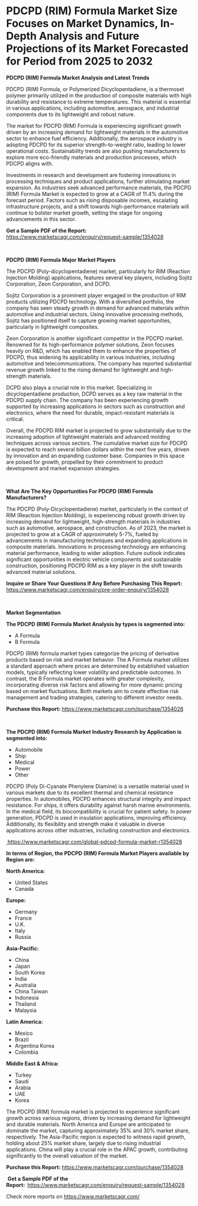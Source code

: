 <p><h1>PDCPD (RIM) Formula Market Size Focuses on Market Dynamics, In-Depth Analysis and Future Projections of its Market Forecasted for Period from 2025 to 2032</h1></p><p><strong>PDCPD (RIM) Formula Market Analysis and Latest Trends</strong></p>
<p><p>PDCPD (RIM) Formula, or Polymerized Dicyclopentadiene, is a thermoset polymer primarily utilized in the production of composite materials with high durability and resistance to extreme temperatures. This material is essential in various applications, including automotive, aerospace, and industrial components due to its lightweight and robust nature. </p><p>The market for PDCPD (RIM) Formula is experiencing significant growth driven by an increasing demand for lightweight materials in the automotive sector to enhance fuel efficiency. Additionally, the aerospace industry is adopting PDCPD for its superior strength-to-weight ratio, leading to lower operational costs. Sustainability trends are also pushing manufacturers to explore more eco-friendly materials and production processes, which PDCPD aligns with.</p><p>Investments in research and development are fostering innovations in processing techniques and product applications, further stimulating market expansion. As industries seek advanced performance materials, the PDCPD (RIM) Formula Market is expected to grow at a CAGR of 11.4% during the forecast period. Factors such as rising disposable incomes, escalating infrastructure projects, and a shift towards high-performance materials will continue to bolster market growth, setting the stage for ongoing advancements in this sector.</p></p>
<p><strong>Get a Sample PDF of the Report:&nbsp;</strong> <a href="https://www.marketscagr.com/enquiry/request-sample/1354028?utm_campaign=3098&utm_medium=2&utm_source=Github&utm_content=ia&utm_term=03042025&utm_id=pdcpd-rim-formula">https://www.marketscagr.com/enquiry/request-sample/1354028</a></p>
<p>&nbsp;</p>
<p><strong>PDCPD (RIM) Formula Major Market Players</strong></p>
<p><p>The PDCPD (Poly-dicyclopentadiene) market, particularly for RIM (Reaction Injection Molding) applications, features several key players, including Sojitz Corporation, Zeon Corporation, and DCPD. </p><p>Sojitz Corporation is a prominent player engaged in the production of RIM products utilizing PDCPD technology. With a diversified portfolio, the company has seen steady growth in demand for advanced materials within automotive and industrial sectors. Using innovative processing methods, Sojitz has positioned itself to capture growing market opportunities, particularly in lightweight composites.</p><p>Zeon Corporation is another significant competitor in the PDCPD market. Renowned for its high-performance polymer solutions, Zeon focuses heavily on R&D, which has enabled them to enhance the properties of PDCPD, thus widening its applicability in various industries, including automotive and telecommunications. The company has reported substantial revenue growth linked to the rising demand for lightweight and high-strength materials.</p><p>DCPD also plays a crucial role in this market. Specializing in dicyclopentadiene production, DCPD serves as a key raw material in the PDCPD supply chain. The company has been experiencing growth supported by increasing applications in sectors such as construction and electronics, where the need for durable, impact-resistant materials is critical.</p><p>Overall, the PDCPD RIM market is projected to grow substantially due to the increasing adoption of lightweight materials and advanced molding techniques across various sectors. The cumulative market size for PDCPD is expected to reach several billion dollars within the next five years, driven by innovation and an expanding customer base. Companies in this space are poised for growth, propelled by their commitment to product development and market expansion strategies.</p></p>
<p>&nbsp;</p>
<p><strong>What Are The Key Opportunities For PDCPD (RIM) Formula Manufacturers?</strong></p>
<p><p>The PDCPD (Poly-Dicyclopentadiene) market, particularly in the context of RIM (Reaction Injection Molding), is experiencing robust growth driven by increasing demand for lightweight, high-strength materials in industries such as automotive, aerospace, and construction. As of 2023, the market is projected to grow at a CAGR of approximately 5-7%, fueled by advancements in manufacturing techniques and expanding applications in composite materials. Innovations in processing technology are enhancing material performance, leading to wider adoption. Future outlook indicates significant opportunities in electric vehicle components and sustainable construction, positioning PDCPD RIM as a key player in the shift towards advanced material solutions.</p></p>
<p><strong>Inquire or Share Your Questions If Any Before Purchasing This Report:</strong> <a href="https://www.marketscagr.com/enquiry/pre-order-enquiry/1354028?utm_campaign=3098&utm_medium=2&utm_source=Github&utm_content=ia&utm_term=03042025&utm_id=pdcpd-rim-formula">https://www.marketscagr.com/enquiry/pre-order-enquiry/1354028</a></p>
<p>&nbsp;</p>
<p><strong>Market Segmentation</strong></p>
<p><strong>The PDCPD (RIM) Formula Market Analysis by types is segmented into:</strong></p>
<p><ul><li>A Formula</li><li>B Formula</li></ul></p>
<p><p>PDCPD (RIM) formula market types categorize the pricing of derivative products based on risk and market behavior. The A Formula market utilizes a standard approach where prices are determined by established valuation models, typically reflecting lower volatility and predictable outcomes. In contrast, the B Formula market operates with greater complexity, incorporating diverse risk factors and allowing for more dynamic pricing based on market fluctuations. Both markets aim to create effective risk management and trading strategies, catering to different investor needs.</p></p>
<p><strong>Purchase this Report:&nbsp;</strong><a href="https://www.marketscagr.com/purchase/1354028?utm_campaign=3098&utm_medium=2&utm_source=Github&utm_content=ia&utm_term=03042025&utm_id=pdcpd-rim-formula">https://www.marketscagr.com/purchase/1354028</a></p>
<p>&nbsp;</p>
<p><strong>The PDCPD (RIM) Formula Market Industry Research by Application is segmented into:</strong></p>
<p><ul><li>Automobile</li><li>Ship</li><li>Medical</li><li>Power</li><li>Other</li></ul></p>
<p><p>PDCPD (Poly Di-Cyanate Phenylene Diamine) is a versatile material used in various markets due to its excellent thermal and chemical resistance properties. In automobiles, PDCPD enhances structural integrity and impact resistance. For ships, it offers durability against harsh marine environments. In the medical field, its biocompatibility is crucial for patient safety. In power generation, PDCPD is used in insulation applications, improving efficiency. Additionally, its flexibility and strength make it valuable in diverse applications across other industries, including construction and electronics.</p></p>
<p><a href="https://www.marketscagr.com/global-pdcpd-formula-market-r1354028?utm_campaign=3098&utm_medium=2&utm_source=Github&utm_content=ia&utm_term=03042025&utm_id=pdcpd-rim-formula">&nbsp;https://www.marketscagr.com/global-pdcpd-formula-market-r1354028</a></p>
<p><strong>In terms of Region, the PDCPD (RIM) Formula Market Players available by Region are:</strong></p>
<p>
    <p> <strong> North America: </strong>
        <ul>
            <li>United States</li>
            <li>Canada</li>
        </ul>
        </p> 
    <p> <strong> Europe: </strong>
        <ul>
            <li>Germany</li>
            <li>France</li>
            <li>U.K.</li>
            <li>Italy</li>
            <li>Russia</li>
        </ul>
        </p> 
    <p> <strong> Asia-Pacific: </strong>
        <ul>
            <li>China</li>
            <li>Japan</li>
            <li>South Korea</li>
            <li>India</li>
            <li>Australia</li>
            <li>China Taiwan</li>
            <li>Indonesia</li>
            <li>Thailand</li>
            <li>Malaysia</li>
        </ul>
        </p> 
    <p> <strong> Latin America: </strong>
        <ul>
            <li>Mexico</li>
            <li>Brazil</li>
            <li>Argentina Korea</li>
            <li>Colombia</li>
        </ul>
        </p> 
    <p> <strong> Middle East & Africa: </strong>
        <ul>
            <li>Turkey</li>
            <li>Saudi</li>
            <li>Arabia</li>
            <li>UAE</li>
            <li>Korea</li>
        </ul>
    </p>
    </p>
<p><p>The PDCPD (RIM) formula market is projected to experience significant growth across various regions, driven by increasing demand for lightweight and durable materials. North America and Europe are anticipated to dominate the market, capturing approximately 35% and 30% market share, respectively. The Asia-Pacific region is expected to witness rapid growth, holding about 25% market share, largely due to rising industrial applications. China will play a crucial role in the APAC growth, contributing significantly to the overall valuation of the market.</p></p>
<p><strong>Purchase this Report: </strong><a href="https://www.marketscagr.com/purchase/1354028?utm_campaign=3098&utm_medium=2&utm_source=Github&utm_content=ia&utm_term=03042025&utm_id=pdcpd-rim-formula">https://www.marketscagr.com/purchase/1354028</a></p>
<p>&nbsp;<strong>Get a Sample PDF of the Report:&nbsp;&nbsp;</strong><a href="https://www.marketscagr.com/enquiry/request-sample/1354028?utm_campaign=3098&utm_medium=2&utm_source=Github&utm_content=ia&utm_term=03042025&utm_id=pdcpd-rim-formula">https://www.marketscagr.com/enquiry/request-sample/1354028</a></p>
<p><strong></strong></p>
<p>Check more reports on <a href="https://www.marketscagr.com/?utm_campaign=3098&utm_medium=2&utm_source=Github&utm_content=ia&utm_term=03042025&utm_id=pdcpd-rim-formula">https://www.marketscagr.com/</a></p>
